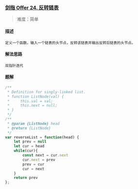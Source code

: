 ### [剑指 Offer 24. 反转链表](https://leetcode.cn/problems/fan-zhuan-lian-biao-lcof/)

> 难度：简单

#### 描述
```
定义一个函数，输入一个链表的头节点，反转该链表并输出反转后链表的头节点。
```

#### 解法思路
```
双指针迭代
```

#### 题解

```JavaScript
/**
 * Definition for singly-linked list.
 * function ListNode(val) {
 *     this.val = val;
 *     this.next = null;
 * }
 */
/**
 * @param {ListNode} head
 * @return {ListNode}
 */
var reverseList = function(head) {
    let prev = null
    let cur = head
    while(cur){
        const next = cur.next
        cur.next = prev
        prev = cur
        cur = next
    }
    return prev
};
```